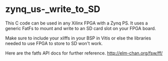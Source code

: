 # zynq_us-_write_to_SD
This C code can be used in any Xilinx FPGA with a Zynq PS. It uses a generic FatFs to mount and write to an SD card slot on your FPGA board.

Make sure to include your xilffs in your BSP in Vitis or else the libraries needed to use FPGA to store to SD won't work. 

Here are the fatfs API docs for further reference.
http://elm-chan.org/fsw/ff/
